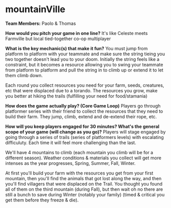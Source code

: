 # mountainVille

**Team Members:** Paolo & Thomas

**How would you pitch your game in one line?**
It's like Celeste meets Farmville but local tied-together co-op multiplayer

**What is the key mechanic(s) that make it fun?**
You must jump from platform to platform with your teammate and make sure the string tieing you two together doesn't lead you to your doom. Initially the string feels like a constraint, but it becomes a resource allowing you to swing your teammate from platform to platform and pull the string in to climb up or extend it to let them climb down.

Each round you collect resources you need for your farm, seeds, creatures, etc that were displaced due to a torando. The resources you grow, make you better at hiking the trails (fulfilling your need for food/stamania)

**How does the game actually play? (Core Game Loop)**
Players go through platformer series with their friend to collect the resources that they need to build their farm. They jump, climb, extend and de-extend their rope, etc. 

**How will you keep players engaged for 30 minutes? What's the general scope of your game (will change as you go)?**
Players will stage engaged by going through a series of trails (series of platformers levels) with escalating difficuluty. Each time it will feel more challenging than the last.

We'll have 4 mountains to climb (each mountain you climb will be for a different season). Weather conditions & materials you collect will get more intenses as the year progresses, Spring, Summer, Fall, Winter. 

At first you'll build your farm with the resources you get from your first mountain, then you'll find the animals that got lost along the way, and then you'll find villagers that were displaced on the Trail. You thought you found all of them on the third mountain (during Fall), but then wait oh no there are still a bunch to save during Winter (notably your family) (timed & critical you get them before they freeze & die).
